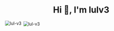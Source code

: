 <h1 align="center">Hi 👋, I'm lulv3</h1>

<p><img align="left" src="https://github-readme-stats.vercel.app/api/top-langs?username=lul-v3&show_icons=true&locale=en&layout=compact" alt="lul-v3" /></p>

<p>&nbsp;<img align="center" src="https://github-readme-stats.vercel.app/api?username=lul-v3&show_icons=true&locale=en" alt="lul-v3" /></p>

